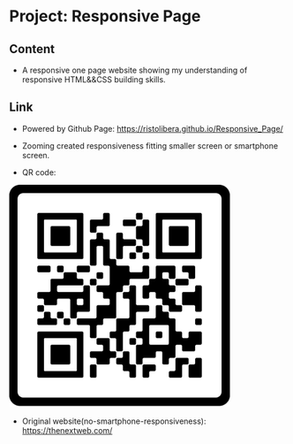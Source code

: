 # Project: Responsive Page

## Content

- A responsive one page website showing my understanding of responsive HTML&&CSS building skills.

## Link

- Powered by Github Page:
https://ristolibera.github.io/Responsive_Page/

- Zooming created responsiveness fitting smaller screen or smartphone screen.

- QR code:

<img src="https://raw.githubusercontent.com/RistoLibera/Responsive_Page/main/QR-code.png" width="400"/>

- Original website(no-smartphone-responsiveness):
https://thenextweb.com/


